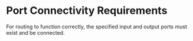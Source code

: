 # Port Connectivity Requirements

For routing to function correctly, the specified input and output ports must exist and be connected.

